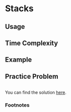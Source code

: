 # Stacks

## Usage

## Time Complexity

## Example

## Practice Problem
````python

````
You can find the solution [here]().
### Footnotes
[^1]: []()
[^2]: []()
[^3]: []()
[^4]: []()
[^5]: []()